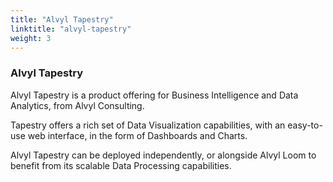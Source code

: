 ```yaml
---
title: "Alvyl Tapestry"
linktitle: "alvyl-tapestry"
weight: 3
---
```


### Alvyl Tapestry

Alvyl Tapestry is a product offering for Business Intelligence and Data Analytics, from Alvyl Consulting.

Tapestry offers a rich set of Data Visualization capabilities, with an easy-to-use web interface, in the form of Dashboards and Charts.

Alvyl Tapestry can be deployed independently, or alongside Alvyl Loom to benefit from its scalable Data Processing capabilities.
